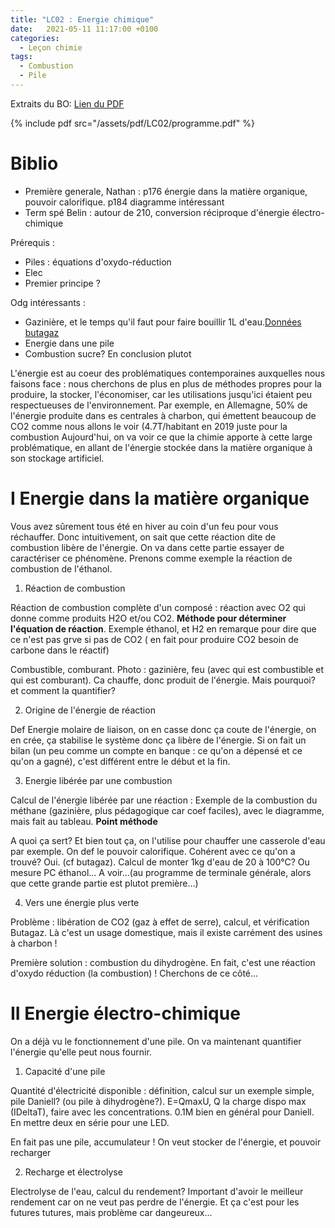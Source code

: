 ```yaml
---
title: "LC02 : Energie chimique"
date:   2021-05-11 11:17:00 +0100
categories:
  - Leçon chimie
tags:
  - Combustion
  - Pile
---
```

Extraits du BO: [Lien du PDF](/assets/pdf/LC02/programme.pdf)

{% include pdf src="/assets/pdf/LC02/programme.pdf" %}

# Biblio
- Première generale, Nathan : p176 énergie dans la matière organique, pouvoir calorifique. p184 diagramme intéressant
- Term spé Belin : autour de 210, conversion réciproque d'énergie électro-chimique

Prérequis : 
- Piles : équations d'oxydo-réduction
- Elec
- Premier principe ?


Odg intéressants : 
- Gazinière, et le temps qu'il faut pour faire bouillir 1L d'eau.[Données butagaz](https://aide.butagaz.fr/contenu/gaz-en-bouteille/bouteilles-de-gaz/caracteristiques-des-bouteilles/quelle-est-la-difference-entre-le-gaz-de-ville-et-le-gaz-en-bouteille/)
- Energie dans une pile
- Combustion sucre? En conclusion plutot

L'énergie est au coeur des problématiques contemporaines auxquelles nous faisons face : nous cherchons de plus en plus de méthodes propres pour la produire, la stocker, l'économiser, car les utilisations jusqu'ici étaient peu respectueuses de l'environnement. Par exemple, en Allemagne, 50% de l'énergie produite dans es centrales à charbon, qui émettent beaucoup de CO2 comme nous allons le voir (4.7T/habitant en 2019 juste pour la combustion Aujourd'hui, on va voir ce que la chimie apporte à cette large problématique, en allant de l'énergie stockée dans la matière organique à son stockage artificiel.

# I Energie dans la matière organique

Vous avez sûrement tous été en hiver au coin d'un feu pour vous réchauffer. Donc intuitivement, on sait que cette réaction dite de combustion libère de l'énergie. On va dans cette partie essayer de caractériser ce phénomène. Prenons comme exemple la réaction de combustion de l'éthanol.

1) Réaction de combustion

Réaction de combustion complète d'un composé : réaction avec O2 qui donne comme produits H2O et/ou CO2. **Méthode pour déterminer l'équation de réaction**. 
Exemple éthanol, et H2 en remarque pour dire que ce n'est pas grve si pas de CO2 ( en fait pour produire CO2 besoin de carbone dans le réactif)

Combustible, comburant. Photo : gazinière, feu (avec qui est combustible et qui est comburant). Ca chauffe, donc produit de l'énergie. Mais pourquoi? et comment la quantifier?

2) Origine de l'énergie de réaction

Def Energie molaire de liaison, on en casse donc ça coute de l'énergie, on en crée, ça stabilise le système donc ça libère de l'énergie. Si on fait un bilan (un peu comme un compte en banque : ce qu'on a dépensé et ce qu'on a gagné), c'est différent entre le début et la fin. 

3) Energie libérée par une combustion

Calcul de l'énergie libérée par une réaction : Exemple de la combustion du méthane (gazinière, plus pédagogique car coef faciles), avec le diagramme, mais fait au tableau. **Point méthode**

A quoi ça sert? Et bien tout ça, on l'utilise pour chauffer une casserole d'eau par exemple. On def le pouvoir calorifique. Cohérent avec ce qu'on a trouvé? Oui. (cf butagaz). Calcul de monter 1kg d'eau de 20 à 100°C? Ou mesure PC éthanol... A voir...(au programme de terminale générale, alors que cette grande partie est plutot première...)

4) Vers une énergie plus verte

Problème : libération de CO2 (gaz à effet de serre), calcul, et vérification Butagaz. Là c'est un usage domestique, mais il existe carrément des usines à charbon ! 

Première solution : combustion du dihydrogène. En fait, c'est une réaction d'oxydo réduction (la combustion) !  Cherchons de ce côté...

# II Energie électro-chimique
On a déjà vu le fonctionnement d'une pile. On va maintenant quantifier l'énergie qu'elle peut nous fournir.

1) Capacité d'une pile

Quantité d'électricité disponible : définition, calcul sur un exemple simple, pile Daniell?  (ou pile à dihydrogène?). E=QmaxU, Q la charge dispo max (IDeltaT), faire avec les concentrations. 0.1M bien en général pour Daniell. En mettre deux en série pour une LED.

En fait pas une pile, accumulateur ! On veut stocker de l'énergie, et pouvoir recharger

2) Recharge et électrolyse

Electrolyse de l'eau, calcul du rendement? Important d'avoir le meilleur rendement car on ne veut pas perdre de l'énergie. Et ça c'est pour les futures tutures, mais problème car dangeureux...
